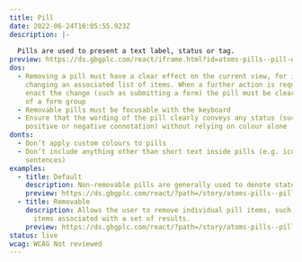 ```yaml
---
title: Pill
date: 2022-06-24T16:05:55.923Z
description: |-
  
  Pills are used to present a text label, status or tag.
preview: https://ds.gbgplc.com/react/iframe.html?id=atoms-pills--pill-element
dos:
  - Removing a pill must have a clear effect on the current view, for instance
    changing an associated list of items. When a further action is required to
    enact the change (such as submitting a form) the pill must be clearly part
    of a form group
  - Removable pills must be focusable with the keyboard
  - Ensure that the wording of the pill clearly conveys any status (such as a
    positive or negative connotation) without relying on colour alone
donts:
  - Don’t apply custom colours to pills
  - Don’t include anything other than short text inside pills (e.g. icons or
    sentences)
examples:
  - title: Default
    description: Non-removable pills are generally used to denote status, or to tag content.
    preview: https://ds.gbgplc.com/react/?path=/story/atoms-pills--pill-element&nav=0&knob-Type=success&knob-Shape=rounded&knob-Content=Pill%20Content
  - title: Removable
    description: Allows the user to remove individual pill items, such as filter
      items associated with a set of results.
    preview: https://ds.gbgplc.com/react/?path=/story/atoms-pills--pill-element&nav=0&knob-Type=success&knob-Shape=rounded&knob-Content=Pill%20Content&knob-Removable?=true
status: live
wcag: WCAG Not reviewed
---
```

